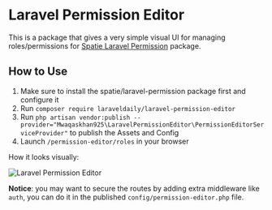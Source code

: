 # Laravel Permission Editor

This is a package that gives a very simple visual UI for managing roles/permissions for [Spatie Laravel Permission]() package.

## How to Use

1. Make sure to install the spatie/laravel-permission package first and configure it
2. Run `composer require laraveldaily/laravel-permission-editor`
3. Run `php artisan vendor:publish --provider="Mwaqaskhan925\LaravelPermissionEditor\PermissionEditorServiceProvider"` to publish the Assets and Config
4. Launch `/permission-editor/roles` in your browser

How it looks visually:

![Laravel Permission Editor](https://laraveldaily.com/uploads/2023/01/laravel-permission-editor-view.png)

**Notice**: you may want to secure the routes by adding extra middleware like `auth`, you can do it in the published `config/permission-editor.php` file.
